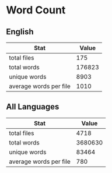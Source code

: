 # Word Count

## English

Stat | Value
---- | -----
total files | 175
total words | 176823
unique words | 8903
average words per file | 1010

## All Languages

Stat | Value
---- | -----
total files | 4718
total words | 3680630
unique words | 83464
average words per file | 780

